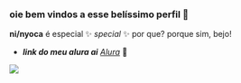 ### oie bem vindos a esse belíssimo perfil 🖤


**ni/nyoca** é especial ✨ _special_ ✨ por que? porque sim, bejo!

- **_link do meu alura ai_** _[Alura](https://cursos.alura.com.br/user/nicolly-moraes-silva)_ 🤭

![](https://media.tenor.com/wqCAHtQuTnkAAAAC/milk-and-mocha-hug.gif)
